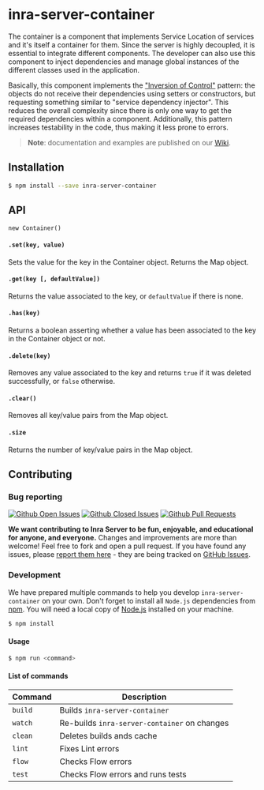 # inra-server-container

The container is a component that implements Service Location of services and it's itself a container for them. Since the server is highly decoupled, it is essential to integrate different components. The developer can also use this component to inject dependencies and manage global instances of the different classes used in the application.

Basically, this component implements the ["Inversion of Control"](https://en.wikipedia.org/wiki/Inversion_of_control) pattern: the objects do not receive their dependencies using setters or constructors, but requesting something similar to "service dependency injector". This reduces the overall complexity since there is only one way to get the required dependencies within a component. Additionally, this pattern increases testability in the code, thus making it less prone to errors.

>**Note**: documentation and examples are published on our [Wiki](https://github.com/project-inra/inra-server/wiki).

## Installation

```bash
$ npm install --save inra-server-container
```

## API

`new Container()`

#### `.set(key, value)`

Sets the value for the key in the Container object. Returns the Map object.

#### `.get(key [, defaultValue])`

Returns the value associated to the key, or `defaultValue` if there is none.

#### `.has(key)`

Returns a boolean asserting whether a value has been associated to the key in the Container object or not.

#### `.delete(key)`

Removes any value associated to the key and returns `true` if it was deleted successfully, or `false` otherwise.

#### `.clear()`

Removes all key/value pairs from the Map object.

#### `.size`

Returns the number of key/value pairs in the Map object.

## Contributing

### Bug reporting

[![Github Open Issues](https://img.shields.io/github/issues-raw/project-inra/inra-server.svg)](https://github.com/project-inra/inra-server/issues)
[![Github Closed Issues](https://img.shields.io/github/issues-closed-raw/project-inra/inra-server.svg)](https://github.com/project-inra/inra-server/issues?q=is%3Aissue+is%3Aclosed)
[![Github Pull Requests](https://img.shields.io/github/issues-pr-raw/project-inra/inra-server.svg)](https://github.com/project-inra/inra-server/pulls)

**We want contributing to Inra Server to be fun, enjoyable, and educational for anyone, and everyone.** Changes and improvements are more than welcome! Feel free to fork and open a pull request. If you have found any issues, please [report them here](https://github.com/project-inra/inra-server/issues/new) - they are being tracked on [GitHub Issues](https://github.com/project-inra/inra-server/issues).

### Development

We have prepared multiple commands to help you develop `inra-server-container` on your own. Don't forget to install all `Node.js` dependencies from [npm](https://www.npmjs.com/). You will need a local copy of [Node.js](https://nodejs.org/en/) installed on your machine.

```bash
$ npm install
```

#### Usage

```bash
$ npm run <command>
```

#### List of commands

| Command | Description                                  |
| ------- | -------------------------------------------- |
| `build` | Builds `inra-server-container`               |
| `watch` | Re-builds `inra-server-container` on changes |
| `clean` | Deletes builds ands cache                    |
| `lint`  | Fixes Lint errors                            |
| `flow`  | Checks Flow errors                           |
| `test`  | Checks Flow errors and runs tests            |
